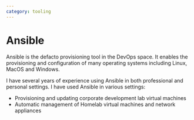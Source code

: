 ```yaml
---
category: tooling
---
```


# Ansible

Ansible is the defacto provisioning tool in the DevOps space. It enables the provisioning and configuration of many operating systems including Linux, MacOS and Windows.

I have several years of experience using Ansible in both professional and personal settings. I have used Ansible in various settings:

- Provisioning and updating corporate development lab virtual machines
- Automatic management of Homelab virtual machines and network appliances
